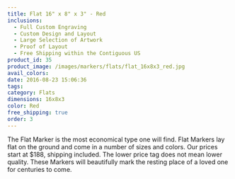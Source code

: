 ```yaml
---
title: Flat 16" x 8" x 3" - Red
inclusions:
  - Full Custom Engraving
  - Custom Design and Layout
  - Large Selection of Artwork
  - Proof of Layout
  - Free Shipping within the Contiguous US
product_id: 35
product_image: /images/markers/flats/flat_16x8x3_red.jpg
avail_colors: 
date: 2016-08-23 15:06:36
tags:
category: Flats
dimensions: 16x8x3
color: Red
free_shipping: true
order: 3
---
```

The Flat Marker is the most economical type one will find. Flat Markers lay flat on the ground and come in a number of sizes and colors. Our prices start at $188, shipping included. The lower price tag does not mean lower quality. These Markers will beautifully mark the resting place of a loved one for centuries to come.